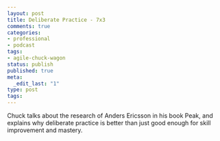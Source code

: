 ```yaml
---
layout: post
title: Deliberate Practice - 7x3
comments: true
categories:
- professional
- podcast
tags:
- agile-chuck-wagon
status: publish
published: true
meta:
  _edit_last: "1"
type: post
tags:
---
```

<p>Chuck talks about the research of Anders Ericsson in his book Peak, and explains why deliberate practice is better than just good enough for skill improvement and mastery.</p>